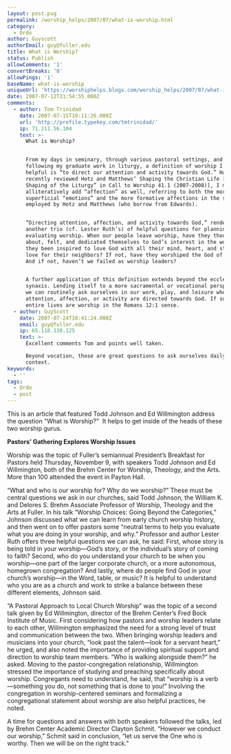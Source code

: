 ```yaml
---
layout: post.pug
permalink: /worship_helps/2007/07/what-is-worship.html 
category:
  - Ordo
author: Guyscott
authorEmail: guy@fuller.edu
title: What is Worship?
status: Publish
allowComments: '1'
convertBreaks: '0'
allowPings: '1'
baseName: what-is-worship
uniqueUrl: 'https://worshiphelps.blogs.com/worship_helps/2007/07/what-is-worship.html '
date: 2007-07-12T21:54:55.000Z
comments:
  - author: Tom Trinidad
    date: 2007-07-15T10:11:26.000Z
    url: 'http://profile.typekey.com/tmtrinidad/'
    ip: 71.211.56.104
    text: >-
      What is Worship?


      From my days in seminary, through various pastoral settings, and now even
      following my graduate work in liturgy, a definition of worship I’ve found
      helpful is “to direct our attention and activity towards God.” Having
      recently reviewed Hotz and Matthews’ Shaping the Christian Life [“The
      Shaping of the Liturgy” in Call to Worship 41.1 (2007-2008)], I might
      alliteratively add “affection” as well, referring to both the more
      superficial “emotions” and the more formative affections in the sense
      employed by Hotz and Matthews (who borrow from Edwards). 


      “Directing attention, affection, and activity towards God,” renders
      another trio (cf. Lester Ruth’s) of helpful questions for planning and
      evaluating worship. When our people leave worship, have they thought
      about, felt, and dedicated themselves to God’s interest in the world? Have
      they been inspired to love God with all their mind, heart, and strength in
      love for their neighbors? If not, have they worshiped the God of Christ?
      And if not, haven’t we failed as worship leaders? 


      A further application of this definition extends beyond the ecclesial
      synaxis. Lending itself to a more sacramental or vocational perspective,
      we can routinely ask ourselves in our work, play, and leisure whether our
      attention, affection, or activity are directed towards God. If so, our
      entire lives are worship in the Romans 12:1 sense.
  - author: GuyScott
    date: 2007-07-24T18:41:24.000Z
    email: guy@fuller.edu
    ip: 65.118.138.125
    text: >-
      Excellent comments Tom and points well taken.

      Beyond vocation, those are great questions to ask ourselves daily in each
      context.
keywords:
  - ''
tags:
  - Ordo
  - post
---
```

This is an article that featured Todd Johnson and Ed Willmington address the question "What is Worship?"  It helps to get inside of the heads of these two worship gurus.

**Pastors’ Gathering Explores Worship Issues**  
  
Worship was the topic of Fuller’s semiannual President’s Breakfast for Pastors held Thursday, November 9, with speakers Todd Johnson and Ed Willmington, both of the Brehm Center for Worship, Theology, and the Arts. More than 100 attended the event in Payton Hall.  
  
“What and who is our worship for? Why do we worship?” These must be central questions we ask in our churches, said Todd Johnson, the William K. and Delores S. Brehm Associate Professor of Worship, Theology and the Arts at Fuller. In his talk “Worship Choices: Going Beyond the Categories,” Johnson discussed what we can learn from early church worship history, and then went on to offer pastors some “neutral terms to help you evaluate what you are doing in your worship, and why.” Professor and author Lester Ruth offers three helpful questions we can ask, he said: First, whose story is being told in your worship—God’s story, or the individual’s story of coming to faith? Second, who do you understand your church to be when you worship—one part of the larger corporate church, or a more autonomous, homegrown congregation? And lastly, where do people find God in your church’s worship—in the Word, table, or music? It is helpful to understand who you are as a church and work to strike a balance between these different elements, Johnson said.  
  
“A Pastoral Approach to Local Church Worship” was the topic of a second talk given by Ed Willmington, director of the Brehm Center’s Fred Bock Institute of Music. First considering how pastors and worship leaders relate to each other, Willmington emphasized the need for a strong level of trust and communication between the two. When bringing worship leaders and musicians into your church, “look past the talent—look for a servant heart,” he urged, and also noted the importance of providing spiritual support and direction to worship team members. “Who is walking alongside them?” he asked. Moving to the pastor-congregation relationship, Willmington stressed the importance of studying and preaching specifically about worship. Congregants need to understand, he said, that “worship is a verb—something you do, not something that is done to you!” Involving the congregation in worship-centered seminars and formalizing a congregational statement about worship are also helpful practices, he noted.  
  
A time for questions and answers with both speakers followed the talks, led by Brehm Center Academic Director Clayton Schmit. “However we conduct our worship,” Schmit said in conclusion, “let us serve the One who is worthy. Then we will be on the right track.”
